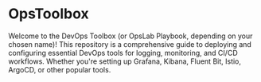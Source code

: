# OpsToolbox
Welcome to the DevOps Toolbox (or OpsLab Playbook, depending on your chosen name)! This repository is a comprehensive guide to deploying and configuring essential DevOps tools for logging, monitoring, and CI/CD workflows. Whether you're setting up Grafana, Kibana, Fluent Bit, Istio, ArgoCD, or other popular tools.
